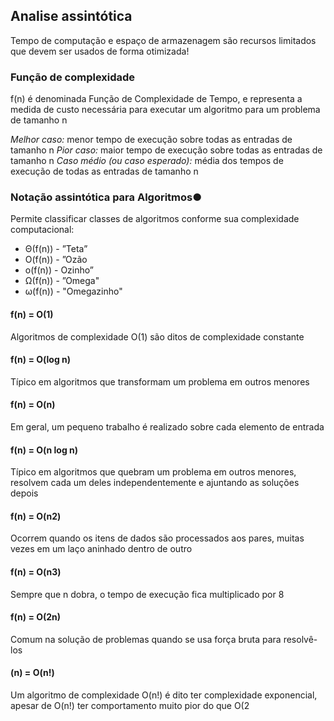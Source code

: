 ## Analise assintótica

Tempo de computação e espaço de armazenagem são recursos limitados que devem ser usados de forma otimizada!


### Função de complexidade

f(n) é denominada Função de Complexidade de Tempo, e representa a medida de custo necessária para executar um algoritmo para um problema de tamanho n

*Melhor caso:* menor tempo de execução sobre todas as entradas de tamanho n
*Pior caso:* maior tempo de execução sobre todas as entradas de tamanho n
*Caso médio (ou caso esperado):* média dos tempos de execução de todas as entradas de tamanho n

### Notação assintótica para Algoritmos●

Permite classificar classes de algoritmos conforme sua complexidade computacional:
* Θ(f(n)) -  ”Teta”
* O(f(n))  - ”Ozão
* o(f(n))  - Ozinho”
* Ω(f(n)) - ”Omega"
* ω(f(n)) - "Omegazinho"

#### f(n) = O(1)

Algoritmos de complexidade O(1) são ditos de complexidade constante

#### f(n) = O(log n)

Típico em algoritmos que transformam um problema em outros menores

#### f(n) = O(n)

Em geral, um pequeno trabalho é realizado sobre cada elemento de entrada

#### f(n) = O(n log n)

Típico em algoritmos que quebram um problema em outros menores, resolvem cada um deles independentemente e ajuntando as soluções depois

#### f(n) = O(n2)

Ocorrem quando os itens de dados são processados aos pares, muitas vezes em um laço aninhado dentro de outro

#### f(n) = O(n3)

Sempre que n dobra, o tempo de execução fica multiplicado por 8

#### f(n) = O(2n)

Comum na solução de problemas quando se usa força bruta para resolvê-los

#### (n) = O(n!)

Um algoritmo de complexidade O(n!) é dito ter complexidade exponencial, apesar de O(n!) ter comportamento muito pior do que O(2